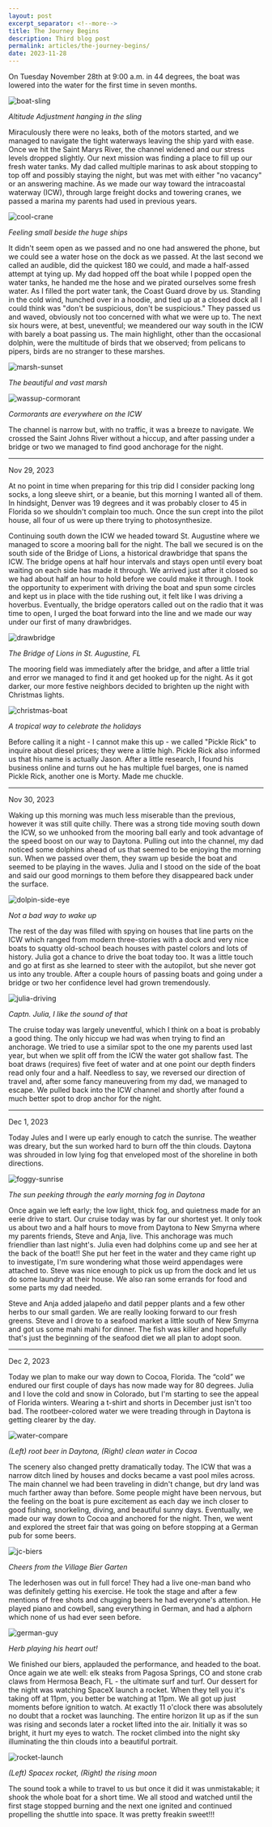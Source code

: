 ```yaml
---
layout: post
excerpt_separator: <!--more-->
title: The Journey Begins
description: Third blog post
permalink: articles/the-journey-begins/
date: 2023-11-28
---
```

On Tuesday November 28th at 9:00 a.m. in 44 degrees, the boat was lowered into the water for the first time in seven months.

![boat-sling](/images/boat-sling.jpg)

*Altitude Adjustment hanging in the sling*

Miraculously there were no leaks, both of the motors started, and we managed to navigate the tight waterways leaving the ship yard with ease. Once we hit the Saint Marys River, the channel widened and our stress levels dropped slightly. Our next mission was finding a place to fill up our fresh water tanks. My dad called multiple marinas to ask about stopping to top off and possibly staying the night, but was met with either "no vacancy" or an answering machine. As we made our way toward the intracoastal waterway (ICW), through large freight docks and towering cranes, we passed a marina my parents had used in previous years.

![cool-crane](/images/cool-crane.jpg)

*Feeling small beside the huge ships*

It didn't seem open as we passed and no one had answered the phone, but we could see a water hose on the dock as we passed. At the last second we called an audible, did the quickest 180 we could, and made a half-assed attempt at tying up. My dad hopped off the boat while I popped open the water tanks, he handed me the hose and we pirated ourselves some fresh water. As I filled the port water tank, the Coast Guard drove by us. Standing in the cold wind, hunched over in a hoodie, and tied up at a closed dock all I could think was "don't be suspicious, don't be suspicious."  They passed us and waved, obviously not too concerned with what we were up to. The next six hours were, at best, uneventful; we meandered our way south in the ICW with barely a boat passing us. The main highlight, other than the occasional dolphin, were the multitude of birds that we observed; from pelicans to pipers, birds are no stranger to these marshes.

![marsh-sunset](/images/marsh-sunset.jpg)

*The beautiful and vast marsh*

![wassup-cormorant](/images/wassup-cormorant.jpg)

*Cormorants are everywhere on the ICW*

The channel is narrow but, with no traffic, it was a breeze to navigate. We crossed the Saint Johns River without a hiccup, and after passing under a bridge or two we managed to find good anchorage for the night.


---

<p class="subtitle">Nov 29, 2023</p>

At no point in time when preparing for this trip did I consider packing long socks, a long sleeve shirt, or a beanie, but this morning I wanted all of them. In hindsight, Denver was 19 degrees and it was probably closer to 45 in Florida so we shouldn't complain too much. Once the sun crept into the pilot house, all four of us were up there trying to photosynthesize.

Continuing south down the ICW we headed toward St. Augustine where we managed to score a mooring ball for the night. The ball we secured is on the south side of the Bridge of Lions, a historical drawbridge that spans the ICW. The bridge opens at half hour intervals and stays open until every boat waiting on each side has made it through. We arrived just after it closed so we had about half an hour to hold before we could make it through. I took the opportunity to experiment with driving the boat and spun some circles and kept us in place with the tide rushing out, it felt like I was driving a hoverbus. Eventually, the bridge operators called out on the radio that it was time to open, I urged the boat forward into the line and we made our way under our first of many drawbridges.

![drawbridge](/images/drawbridge.jpg)

*The Bridge of Lions in St. Augustine, FL*

The mooring field was immediately after the bridge, and after a little trial and error we managed to find it and get hooked up for the night. As it got darker, our more festive neighbors decided to brighten up the night with Christmas lights.

![christmas-boat](/images/christmas-boat.jpg)

*A tropical way to celebrate the holidays*

Before calling it a night - I cannot make this up - we called "Pickle Rick" to inquire about diesel prices; they were a little high. Pickle Rick also informed us that his name is actually Jason. After a little research, I found his business online and turns out he has multiple fuel barges, one is named Pickle Rick, another one is Morty. Made me chuckle.


---


<p class="subtitle">Nov 30, 2023</p>

Waking up this morning was much less miserable than the previous, however it was still quite chilly. There was a strong tide moving south down the ICW, so we unhooked from the mooring ball early and took advantage of the speed boost on our way to Daytona. Pulling out into the channel, my dad noticed some dolphins ahead of us that seemed to be enjoying the morning sun. When we passed over them, they swam up beside the boat and seemed to be playing in the waves. Julia and I stood on the side of the boat and said our good mornings to them before they disappeared back under the surface.

![dolpin-side-eye](/images/dolphin-splash.jpg)

*Not a bad way to wake up*

The rest of the day was filled with spying on houses that line parts on the ICW which ranged from modern three-stories with a dock and very nice boats to squatty old-school beach houses with pastel colors and lots of history. Julia got a chance to drive the boat today too. It was a little touch and go at first as she learned to steer with the autopilot, but she never got us into any trouble. After a couple hours of passing boats and going under a bridge or two her confidence level had grown tremendously.

![julia-driving](/images/julia-driving.jpg)

*Captn. Julia, I like the sound of that*

The cruise today was largely uneventful, which I think on a boat is probably a good thing. The only hiccup we had was when trying to find an anchorage. We tried to use a similar spot to the one my parents used last year, but when we split off from the ICW the water got shallow fast. The boat draws (requires) five feet of water and at one point our depth finders read only four and a half. Needless to say, we reversed our direction of travel and, after some fancy maneuvering from my dad, we managed to escape. We pulled back into the ICW channel and shortly after found a much better spot to drop anchor for the night. 


---


<p class="subtitle">Dec 1, 2023</p>

Today Jules and I were up early enough to catch the sunrise. The weather was dreary, but the sun worked hard to burn off the thin clouds. Daytona was shrouded in low lying fog that enveloped most of the shoreline in both directions.

![foggy-sunrise](/images/foggy-sunrise.jpg)

*The sun peeking through the early morning fog in Daytona*

Once again we left early; the low light, thick fog, and quietness made for an eerie drive to start. Our cruise today was by far our shortest yet. It only took us about two and a half hours to move from Daytona to New Smyrna where my parents friends, Steve and Anja, live. This anchorage was much friendlier than last night's. Julia even had dolphins come up and see her at the back of the boat!! She put her feet in the water and they came right up to investigate, I'm sure wondering what those weird appendages were attached to. Steve was nice enough to pick us up from the dock and let us do some laundry at their house. We also ran some errands for food and some parts my dad needed.

Steve and Anja added jalapeño and datil pepper plants and a few other herbs to our small garden. We are really looking forward to our fresh greens. Steve and I drove to a seafood market a little south of New Smyrna and got us some mahi mahi for dinner. The fish was killer and hopefully that's just the beginning of the seafood diet we all plan to adopt soon. 


---


<p class="subtitle">Dec 2, 2023</p>

Today we plan to make our way down to Cocoa, Florida. The “cold” we endured our first couple of days has now made way for 80 degrees. Julia and I love the cold and snow in Colorado, but I'm starting to see the appeal of Florida winters. Wearing a t-shirt and shorts in December just isn't too bad. The rootbeer-colored water we were treading through in Daytona is getting clearer by the day.

![water-compare](/images/water-compare.jpg)

*(Left) root beer in Daytona, (Right) clean water in Cocoa*

The scenery also changed pretty dramatically today. The ICW that was a narrow ditch lined by houses and docks became a vast pool miles across. The main channel we had been traveling in didn't change, but dry land was much farther away than before. Some people might have been nervous, but the feeling on the boat is pure excitement as each day we inch closer to good fishing, snorkeling, diving, and beautiful sunny days. Eventually, we made our way down to Cocoa and anchored for the night. Then, we went and explored the street fair that was going on before stopping at a German pub for some beers. 

![jc-biers](/images/jc-biers.jpg)

*Cheers from the Village Bier Garten*

The lederhosen was out in full force! They had a live one-man band who was definitely getting his exercise. He took the stage and after a few mentions of free shots and chugging beers he had everyone's attention. He played piano and cowbell, sang everything in German, and had a alphorn which none of us had ever seen before.

![german-guy](/images/german-guy.jpg)

*Herb playing his heart out!*

We finished our biers, applauded the performance, and headed to the boat. Once again we ate well: elk steaks from Pagosa Springs, CO and stone crab claws from Hermosa Beach, FL - the ultimate surf and turf. Our dessert for the night was watching SpaceX launch a rocket. When they tell you it's taking off at 11pm, you better be watching at 11pm. We all got up just moments before ignition to watch. At exactly 11 o'clock there was absolutely no doubt that a rocket was launching. The entire horizon lit up as if the sun was rising and seconds later a rocket lifted into the air. Initially it was so bright, it hurt my eyes to watch. The rocket climbed into the night sky illuminating the thin clouds into a beautiful portrait.

![rocket-launch](/images/rocket-launch.jpg)

*(Left) Spacex rocket, (Right) the rising moon*

The sound took a while to travel to us but once it did it was unmistakable; it shook the whole boat for a short time. We all stood and watched until the first stage stopped burning and the next one ignited and continued propelling the shuttle into space. It was pretty freakin sweet!!! 
